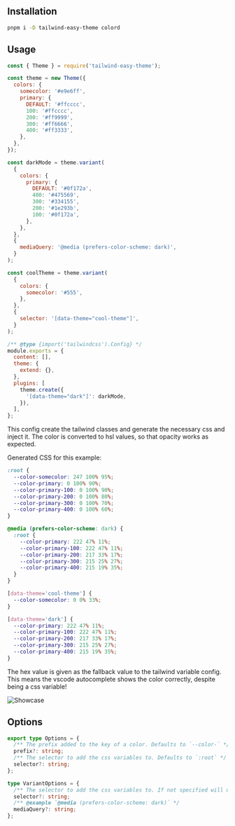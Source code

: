 ## Installation

```bash
pnpm i -D tailwind-easy-theme colord
```

## Usage

```javascript
const { Theme } = require('tailwind-easy-theme');

const theme = new Theme({
  colors: {
    somecolor: '#e9e6ff',
    primary: {
      DEFAULT: '#ffcccc',
      100: '#ffcccc',
      200: '#ff9999',
      300: '#ff6666',
      400: '#ff3333',
    },
  },
});

const darkMode = theme.variant(
  {
    colors: {
      primary: {
        DEFAULT: '#0f172a',
        400: '#475569',
        300: '#334155',
        200: '#1e293b',
        100: '#0f172a',
      },
    },
  },
  {
    mediaQuery: '@media (prefers-color-scheme: dark)',
  }
);

const coolTheme = theme.variant(
  {
    colors: {
      somecolor: '#555',
    },
  },
  {
    selector: '[data-theme="cool-theme"]',
  }
);

/** @type {import('tailwindcss').Config} */
module.exports = {
  content: [],
  theme: {
    extend: {},
  },
  plugins: [
    theme.create({
      '[data-theme="dark"]': darkMode,
    }),
  ],
};
```

This config create the tailwind classes and generate the necessary css and inject it. The color is converted to hsl values, so that opacity works as expected.

Generated CSS for this example:

```css
:root {
  --color-somecolor: 247 100% 95%;
  --color-primary: 0 100% 90%;
  --color-primary-100: 0 100% 90%;
  --color-primary-200: 0 100% 80%;
  --color-primary-300: 0 100% 70%;
  --color-primary-400: 0 100% 60%;
}

@media (prefers-color-scheme: dark) {
  :root {
    --color-primary: 222 47% 11%;
    --color-primary-100: 222 47% 11%;
    --color-primary-200: 217 33% 17%;
    --color-primary-300: 215 25% 27%;
    --color-primary-400: 215 19% 35%;
  }
}

[data-theme='cool-theme'] {
  --color-somecolor: 0 0% 33%;
}

[data-theme='dark'] {
  --color-primary: 222 47% 11%;
  --color-primary-100: 222 47% 11%;
  --color-primary-200: 217 33% 17%;
  --color-primary-300: 215 25% 27%;
  --color-primary-400: 215 19% 35%;
}
```

The hex value is given as the fallback value to the tailwind variable config. This means
the vscode autocomplete shows the color correctly, despite being a css variable!

![Showcase](https://user-images.githubusercontent.com/14110063/215893197-ffc6d510-5086-4db8-ada8-fcbc90fd7ce3.png)

## Options

```typescript
export type Options = {
  /** The prefix added to the key of a color. Defaults to `--color-` */
  prefix?: string;
  /** The selector to add the css variables to. Defaults to `:root` */
  selector?: string;
};
```

```typescript
type VariantOptions = {
  /** The selector to add the css variables to. If not specified will use main theme's selector. */
  selector?: string;
  /** @example `@media (prefers-color-scheme: dark)` */
  mediaQuery?: string;
};
```
